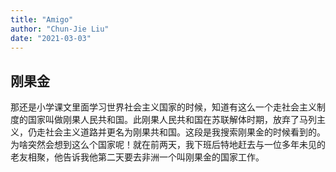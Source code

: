 ```yaml
---
title: "Amigo"
author: "Chun-Jie Liu"
date: "2021-03-03"
---
```


## 刚果金

那还是小学课文里面学习世界社会主义国家的时候，知道有这么一个走社会主义制度的国家叫做刚果人民共和国。此刚果人民共和国在苏联解体时期，放弃了马列主义，仍走社会主义道路并更名为刚果共和国。这段是我搜索刚果金的时候看到的。为啥突然会想到这么个国家呢！就在前两天，我下班后特地赶去与一位多年未见的老友相聚，他告诉我他第二天要去非洲一个叫刚果金的国家工作。

##